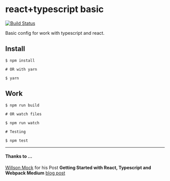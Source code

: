 # react+typescript basic
[![Build Status](https://travis-ci.org/christianheyn/react-typescript-basic.svg?branch=master)](https://travis-ci.org/christianheyn/react-typescript-basic)

Basic config for work with typescript and react.

## Install

```
$ npm install

# OR with yarn

$ yarn
```

## Work
```
$ npm run build

# OR watch files

$ npm run watch

# Testing

$ npm test
```

___

#### Thanks to ...
[Willson Mock](https://github.com/fay-jai) for his Post **Getting Started with React, Typescript and Webpack Medium** [blog post](https://medium.com/@fay_jai/getting-started-with-reactjs-typescript-and-webpack-95dcaa0ed33c#.cp7sr9ewx)
